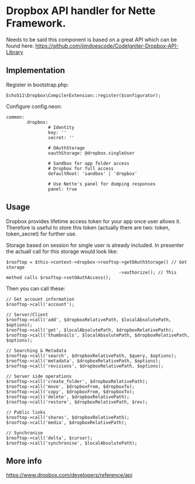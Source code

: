 Dropbox API handler for Nette Framework.
========================================

Needs to be said this component is based on a great API which can be found here: https://github.com/jimdoescode/CodeIgniter-Dropbox-API-Library

Implementation
--------------

Register in bootstrap.php:

    Echo511\Dropbox\CompilerExtension::register($configurator);

Configure config.neon:

    common:
            dropbox:
                    # Identity
                    key: ''
                    secret: ''

                    # OAuthStorage
                    oauthStorage: @dropbox.singleUser

                    # Sandbox for app folder access
                    # Dropbox for full access
                    defaultRoot: 'sandbox' | 'dropbox'

                    # Use Nette's panel for dumping responses
                    panel: true


Usage
-----

Dropbox provides lifetime access token for your app once user allows it. Therefore is useful to store this token (actually there are two: token, token_secret) for further use.

Storage based on session for single user is already included. In presenter the actuall call for this storage would look like:

    $rooftop = $this->context->dropbox->rooftop->getOAuthStorage() // Get storage
                                               ->authorize(); // This method calls $rooftop->setOAuthAccess();

Then you can call these:

    // Get account information
    $rooftop->call('account');

    // Server/Client
    $rooftop->call('add', $dropboxRelativePath, $localAbsolutePath, $options);
    $rooftop->call('get', $localAbsolutePath, $dropboxRelativePath);
    $rooftop->call('thumbnails', $localAbsolutePath, $dropboxRelativePath, $options);

    // Searching & Metadata
    $rooftop->call('search', $dropboxRelativePath, $query, $options);
    $rooftop->call('metadata', $dropboxRelativePath, $options);
    $rooftop->call('revisions', $dropboxRelativePath, $options);

    // Server side operations
    $rooftop->call('create_folder', $dropboxRelativePath);
    $rooftop->call('move', $dropboxFrom, $dropboxTo);
    $rooftop->call('copy', $dropboxFrom, $dropboxTo);
    $rooftop->call('delete', $dropboxRelativePath);
    $rooftop->call('restore', $dropboxRelativePath, $rev);

    // Public links
    $rooftop->call('shares', $dropboxRelativePath);
    $rooftop->call('media', $dropboxRelativePath);

    // Synchronise
    $rooftop->call('delta', $cursor);
    $rooftop->call('synchronise', $localAbsolutePath);


More info
---------
https://www.dropbox.com/developers/reference/api